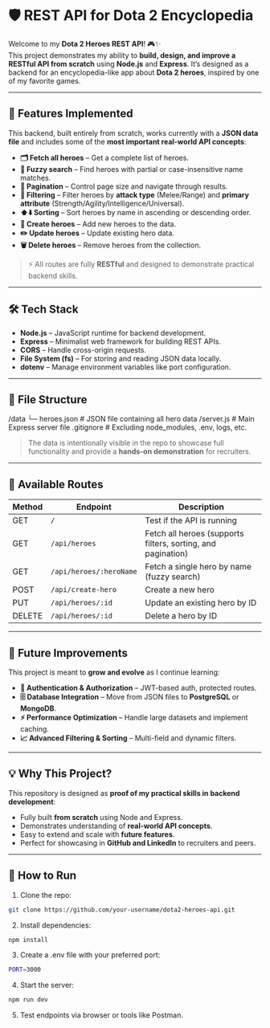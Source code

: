 # 🛡️ REST API for Dota 2 Encyclopedia

Welcome to my **Dota 2 Heroes REST API**! 🎮✨  
This project demonstrates my ability to **build, design, and improve a RESTful API from scratch** using **Node.js** and **Express**. It’s designed as a backend for an encyclopedia-like app about **Dota 2 heroes**, inspired by one of my favorite games.

---

## 🚀 Features Implemented

This backend, built entirely from scratch, works currently with a **JSON data file** and includes some of the **most important real-world API concepts**:

- **🗂️ Fetch all heroes** – Get a complete list of heroes.
- **🔎 Fuzzy search** – Find heroes with partial or case-insensitive name matches.
- **📄 Pagination** – Control page size and navigate through results.
- **🎯 Filtering** – Filter heroes by **attack type** (Melee/Range) and **primary attribute** (Strength/Agility/Intelligence/Universal).
- **⬆️⬇️ Sorting** – Sort heroes by name in ascending or descending order.
- **💾 Create heroes** – Add new heroes to the data.
- **✏️ Update heroes** – Update existing hero data.
- **🗑️ Delete heroes** – Remove heroes from the collection.

> ⚡ All routes are fully **RESTful** and designed to demonstrate practical backend skills.

---

## 🛠️ Tech Stack

- **Node.js** – JavaScript runtime for backend development.
- **Express** – Minimalist web framework for building REST APIs.
- **CORS** – Handle cross-origin requests.
- **File System (fs)** – For storing and reading JSON data locally.
- **dotenv** – Manage environment variables like port configuration.

---

## 📁 File Structure

/data
└─ heroes.json # JSON file containing all hero data
/server.js # Main Express server file
.gitignore # Excluding node_modules, .env, logs, etc.

> The data is intentionally visible in the repo to showcase full functionality and provide a **hands-on demonstration** for recruiters.

---

## 🔗 Available Routes

| Method | Endpoint                | Description                                                  |
| ------ | ----------------------- | ------------------------------------------------------------ |
| GET    | `/`                     | Test if the API is running                                   |
| GET    | `/api/heroes`           | Fetch all heroes (supports filters, sorting, and pagination) |
| GET    | `/api/heroes/:heroName` | Fetch a single hero by name (fuzzy search)                   |
| POST   | `/api/create-hero`      | Create a new hero                                            |
| PUT    | `/api/heroes/:id`       | Update an existing hero by ID                                |
| DELETE | `/api/heroes/:id`       | Delete a hero by ID                                          |

---

## 🎯 Future Improvements

This project is meant to **grow and evolve** as I continue learning:

- **🔐 Authentication & Authorization** – JWT-based auth, protected routes.
- **🗄️ Database Integration** – Move from JSON files to **PostgreSQL** or **MongoDB**.
- **⚡ Performance Optimization** – Handle large datasets and implement caching.
- **📈 Advanced Filtering & Sorting** – Multi-field and dynamic filters.

---

## 💡 Why This Project?

This repository is designed as **proof of my practical skills in backend development**:

- Fully built **from scratch** using Node and Express.
- Demonstrates understanding of **real-world API concepts**.
- Easy to extend and scale with **future features**.
- Perfect for showcasing in **GitHub and LinkedIn** to recruiters and peers.

---

## 📌 How to Run

1. Clone the repo:

```bash
git clone https://github.com/your-username/dota2-heroes-api.git
```

2. Install dependencies:

```bash
npm install
```

3. Create a .env file with your preferred port:

```bash
PORT=3000
```

4. Start the server:

```bash
npm run dev
```

5. Test endpoints via browser or tools like Postman.
